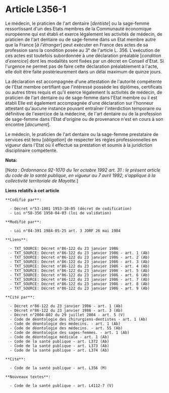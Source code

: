 # Article L356-1

Le médecin, le praticien de l'art dentaire [*dentiste*] ou la sage-femme ressortissant d'un des Etats membres de la
Communauté économique européenne qui est établi et exerce légalement les activités de médecin, de praticien de l'art dentaire
ou de sage-femme dans un Etat membre autre que la France [*à l'étranger*] peut exécuter en France des actes de sa profession
sans la condition posée au 3° de l'article L. 356. L'exécution de ces actes est toutefois subordonnée à une déclaration
préalable [*condition d'exercice*] dont les modalités sont fixées par un décret en Conseil d'Etat. Si l'urgence ne permet pas
de faire cette déclaration préalablement à l'acte, elle doit être faite postérieurement dans un délai maximum de quinze
jours.

La déclaration est accompagnée d'une attestation de l'autorité compétente de l'Etat membre certifiant que l'intéressé possède
les diplômes, certificats ou autres titres requis et qu'il exerce légalement ls activités de médecin, de praticien de l'art
dentaire ou de sage-femme dans l'Etat membre ou il est établi Elle est également accompagnée d'une déclaration sur l'honneur
attestant qu'aucune instance pouvant entraîner l'interdiction temporaire ou définitive de l'exercice de la médecine, de l'art
dentaire ou de la profession de sage-femme dans l'Etat d'origine ou de provenance n'est en cours à son encontre [*document*].

Le médecin, le praticien de l'art dentaire ou la sage-femme prestataire de services est tenu [*obligation*] de respecter les
règles professionnelles en vigueur dans l'Etat où il effectue sa prestation et soumis à la juridiction disciplinaire
compétente.

**Nota:**

[*Nota : Ordonnance 92-1070 du 1er octobre 1992 art. 31 : le présent article du code de la santé publique, en vigueur au 7
avril 1992, s'applique à la collectivité territoriale de Mayotte.*]

**Liens relatifs à cet article**

	**Codifié par**:

	  - Décret n°53-1001 1953-10-05 (décret de codification)
	  - Loi n°58-356 1958-04-03 (loi de validation)

	**Modifié par**:

	  - Loi n°84-391 1984-05-25 art. 3 JORF 26 mai 1984

	**Liens**:

	  - TXT_SOURCE: Décret n°86-122 du 23 janvier 1986
	  - TXT_SOURCE: Décret n°86-122 du 23 janvier 1986 - art. 1 (Ab)
	  - TXT_SOURCE: Décret n°86-122 du 23 janvier 1986 - art. 2 (Ab)
	  - TXT_SOURCE: Décret n°86-122 du 23 janvier 1986 - art. 3 (Ab)
	  - TXT_SOURCE: Décret n°86-122 du 23 janvier 1986 - art. 4 (Ab)
	  - TXT_SOURCE: Décret n°86-122 du 23 janvier 1986 - art. 5 (Ab)
	  - TXT_SOURCE: Décret n°86-122 du 23 janvier 1986 - art. 6 (Ab)
	  - TXT_SOURCE: Décret n°86-122 du 23 janvier 1986 - art. 7 (Ab)
	  - TXT_SOURCE: Décret n°86-122 du 23 janvier 1986 - art. 8 (Ab)
	  - TXT_SOURCE: Décret n°86-122 du 23 janvier 1986 - art. 9 (Ab)

	**Cité par**:

	  - Décret n°86-122 du 23 janvier 1986 - art. 1 (Ab)
	  - Décret n°86-122 du 23 janvier 1986 - art. 3 (Ab)
	  - Décret n°2004-802 du 29 juillet 2004 - art. 5 (V)
	  - Code de déontologie des chirurgiens-dentistes - art. 1 (Ab)
	  - Code de déontologie des médecins. - art. 1 (Ab)
	  - Code de déontologie des médecins. - art. 55 (Ab)
	  - Code de déontologie des sages-femmes. - art. 1 (Ab)
	  - Code de déontologie médicale - art. 1 (Ab)
	  - Code de la santé publique - art. L372 (Ab)
	  - Code de la santé publique - art. L373 (Ab)
	  - Code de la santé publique - art. L374 (Ab)

	**Cite**:

	  - Code de la santé publique - art. L356 (M)

	**Nouveaux textes**:

	  - Code de la santé publique - art. L4112-7 (V)
